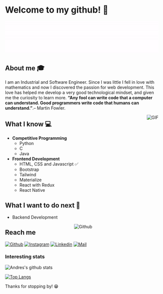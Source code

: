 # Welcome to my github! 👋

<div align="center">
	<img src="https://raw.githubusercontent.com/Sarthakbh321/sarthakbh321/master/intro.gif">
</div>

## About me :mortar_board:
I am an Industrial and Software Engineer. Since I was little I fell in love with mathematics and now I discovered the passion for web development. This love has helped me develop a very good technological mindset, and given me the curiosity to learn more.  **“Any fool can write code that a computer can understand. Good programmers write code that humans can understand.”**.– Martin Fowler.



<img align="right" alt="GIF" src="https://i.pinimg.com/originals/e4/26/70/e426702edf874b181aced1e2fa5c6cde.gif" />

## What I know :computer:
- **Competitive Programming**
	- Python 
	- C
	- Java
- **Frontend Development**
	- HTML, CSS and Javascript :white_check_mark:
	- Bootstrap
	- Tailwind
	- Materialize
	- React with Redux
	- React Native

## What I want to do next :thinking:
- Backend Development
<img width="55%" align="right" alt="Github" src="https://raw.githubusercontent.com/onimur/.github/master/.resources/git-header.svg" />



## Reach me 
[![Github](https://img.shields.io/github/followers/stolzz0613?label=Follow&style=social)](https://github.com/stolzz0613)
[![Instagram](https://img.shields.io/badge/-@andresj.bustosc-red?style=flat-square&logo=instagram&logoColor=white&link=https://www.instagram.com/andresj.bustosc/)](https://www.instagram.com/andresj.bustosc/)
[![Linkedin](https://img.shields.io/badge/-Andres%20Bustos-blue?style=flat-square&logo=linkedin&logoColor=white&link=https://www.linkedin.com/in/andres613/)](https://www.linkedin.com/in/andres613/)
[![Mail](https://img.shields.io/badge/-andres0613@utp.edu.co-gray?style=flat-square&logo=gmail&logoColor=red&link=https://www.linkedin.com/in/andres613/)](mailto:andres0613@utp.edu.co)


### Interesting stats

![Andres's github stats](https://github-readme-stats.vercel.app/api?username=stolzz0613&hide=["contribs","prs"]&theme=cobalt)

[![Top Langs](https://github-readme-stats.vercel.app/api/top-langs/?username=stolzz0613)](https://github.com/stolzz0613/github-readme-stats)

Thanks for stopping by! 😁

